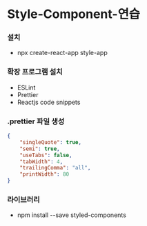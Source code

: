 # Style-Component-연습

### 설치

-   npx create-react-app style-app

### 확장 프로그램 설치

-   ESLint
-   Prettier
-   Reactjs code snippets

### .prettier 파일 생성

```json
{
    "singleQuote": true,
    "semi": true,
    "useTabs": false,
    "tabWidth": 4,
    "trailingComma": "all",
    "printWidth": 80
}
```

### 라이브러리

-   npm install --save styled-components
